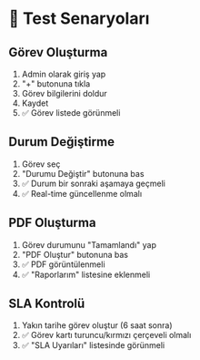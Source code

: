 # 🧪 Test Senaryoları

## Görev Oluşturma
1. Admin olarak giriş yap
2. "+" butonuna tıkla
3. Görev bilgilerini doldur
4. Kaydet
5. ✅ Görev listede görünmeli

## Durum Değiştirme
1. Görev seç
2. "Durumu Değiştir" butonuna bas
3. ✅ Durum bir sonraki aşamaya geçmeli
4. ✅ Real-time güncellenme olmalı

## PDF Oluşturma
1. Görev durumunu "Tamamlandı" yap
2. "PDF Oluştur" butonuna bas
3. ✅ PDF görüntülenmeli
4. ✅ "Raporlarım" listesine eklenmeli

## SLA Kontrolü
1. Yakın tarihe görev oluştur (6 saat sonra)
2. ✅ Görev kartı turuncu/kırmızı çerçeveli olmalı
3. ✅ "SLA Uyarıları" listesinde görünmeli
